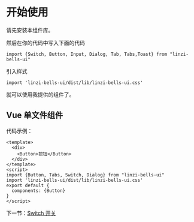 # 开始使用

请先安装本组件库。

然后在你的代码中写入下面的代码

`import {Switch, Button, Input, Dialog, Tab, Tabs,Toast} from "linzi-bells-ui"`

引入样式

`import 'linzi-bells-ui/dist/lib/linzi-bells-ui.css'`

就可以使用我提供的组件了。

## Vue 单文件组件

代码示例：

```
<template>
  <div>
    <Button>按钮</Button>
  </div>
</template>
<script>
import {Button, Tabs, Switch, Dialog} from "linzi-bells-ui"
import 'linzi-bells-ui/dist/lib/linzi-bells-ui.css'
export default {
  components: {Button}
}
</script>
```

下一节：[Switch 开关](#/doc/switch)